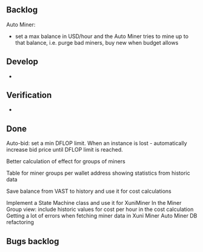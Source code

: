 
Backlog
---------------

Auto Miner:
- set a max balance in USD/hour and the Auto Miner tries to mine up to that balance, i.e. purge bad miners, buy new  when budget allows


Develop
---------------
-


Verification
---------------
-

Done
---------------
Auto-bid: set a min DFLOP limit. When an instance is lost - automatically increase bid price until DFLOP limit is reached.

Better calculation of effect for groups of miners

Table for miner groups per wallet address showing statistics from historic data

Save balance from VAST to history and use it for cost calculations

Implement a State Machine class and use it for XuniMiner
In the Miner Group view: include historic values for cost per hour in the cost calculation
Getting a lot of errors when fetching miner data in Xuni Miner
Auto Miner
DB refactoring


Bugs backlog
----------------






